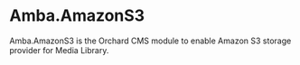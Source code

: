 # Amba.AmazonS3
Amba.AmazonS3 is the Orchard CMS module to enable Amazon S3 storage provider for Media Library.
